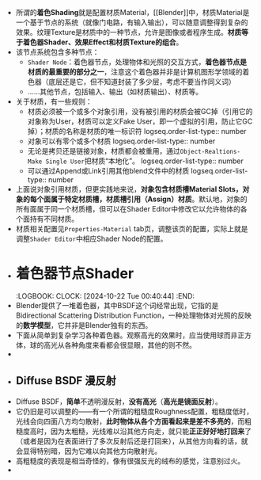 - 所谓的**着色Shading**就是配置材质Material，[[Blender]]中，材质Material是一个基于节点的系统（就像门电路，有输入输出），可以随意调整得到复杂的效果。纹理Texture是材质中的一种节点，允许是图像或者程序生成。**材质等于着色器Shader、效果Effect和材质Texture的组合**。
- 该节点系统包含多种节点：
	- `Shader Node`：着色器节点，处理物体和光照的交互方式，**着色器节点是材质的最重要的部分之一**，注意这个着色器并非是计算机图形学领域的着色器（底层还是它，但不知道封装了多少层，考虑不要当作同义词）
	- ……其他节点，包括输入、输出（如材质输出）、材质等。
- 关于材质，有一些规则：
	- 材质必须被一个或多个对象引用，没有被引用的材质会被GC掉（引用它的对象称为User，材质可以定义Fake User，即一个虚拟的引用，防止它GC掉）；材质的名称是材质的唯一标识符
	  logseq.order-list-type:: number
	- 对象可以有零个或多个材质
	  logseq.order-list-type:: number
	- 无论是拷贝还是链接对象，材质都会被重用，通过`Object-Realtions-Make Single User`把材质“本地化”。
	  logseq.order-list-type:: number
	- 可以通过Append或Link引用其他blend文件中的材质
	  logseq.order-list-type:: number
- 上面说对象引用材质，但更实践地来说，**对象包含材质槽Material Slots，对象的每个面属于特定材质槽，材质槽引用（Assign）材质**。默认地，对象的所有面属于同一个材质槽，但可以在Shader Editor中修改它以允许物体的各个面持有不同材质。
- 材质相关配置见`Properties-Material` tab页，调整该页的配置，实际上就是调整`Shader Editor`中相应Shader Node的配置。
- # 着色器节点Shader
  :LOGBOOK:
  CLOCK: [2024-10-22 Tue 00:40:44]
  :END:
- Blender提供了一堆着色器，其中BSDF这个词经常出现，它指的是Bidirectional Scattering Distribution Function，一种处理物体对光照的反映的**数学模型**，它并非是Blender独有的东西。
- 下面从简单到复杂学习各种着色器。观察高光的效果时，应当使用球而非正方体，球的高光从各种角度来看都会很显眼，其他的则不然。
-
- ## Diffuse BSDF 漫反射
- Diffuse BSDF，**简单**不透明漫反射，**没有高光**（**高光是镜面反射**）。
- 它仍旧是可以调整的——有一个所谓的粗糙度Roughness配置，粗糙度低时，光线会向四面八方均匀散射，**此时物体从各个方面看起来是差不多亮的**，而粗糙度高时，因为太粗糙，光线难以沿其他方向走，就只能**正正好好地打回来**了（或者是因为在表面进行了多次反射后还是打回来），从其他方向看的话，就会显得特别暗，因为它难以向其他方向散射光。
- 高粗糙度的表现是相当奇怪的，像有很强反光的绒布的感觉，注意别过火。
-